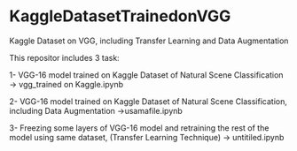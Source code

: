 # KaggleDatasetTrainedonVGG
Kaggle Dataset on VGG, including Transfer Learning and Data Augmentation

This repositor includes 3 task:
  
  1- VGG-16 model trained on Kaggle Dataset of Natural Scene Classification -> vgg_trained on Kaggle.ipynb
  
  2- VGG-16 model trained on Kaggle Dataset of Natural Scene Classification, including Data Augmentation ->usamafile.ipynb
  
  3- Freezing some layers of VGG-16 model and retraining the rest of the model using same dataset, (Transfer Learning Technique) -> untitiled.ipynb
  
